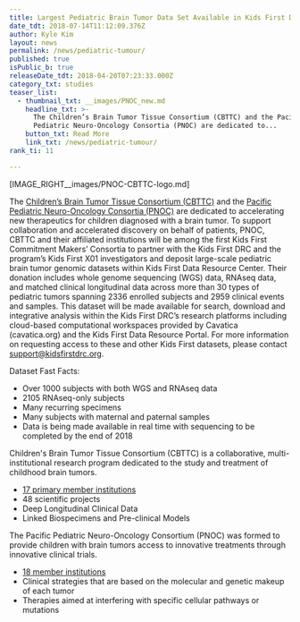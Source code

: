 ```yaml
---
title: Largest Pediatric Brain Tumor Data Set Available in Kids First DRC Portal
date_tdt: 2018-07-14T11:12:09.376Z
author: Kyle Kim
layout: news
permalink: /news/pediatric-tumour/
published: true
isPublic_b: true
releaseDate_tdt: 2018-04-20T07:23:33.000Z
category_txt: studies
teaser_list:
  - thumbnail_txt: __images/PNOC_new.md
    headline_txt: >-
      The Children’s Brain Tumor Tissue Consortium (CBTTC) and the Pacific
      Pediatric Neuro-Oncology Consortia (PNOC) are dedicated to...
    button_txt: Read More
    link_txt: /news/pediatric-tumour/
rank_ti: 11

---
```








[IMAGE_RIGHT__images/PNOC-CBTTC-logo.md] 

The <a href="https://cbttc.org/">Children’s Brain Tumor Tissue Consortium (CBTTC)</a> and the <a href="http://www.pnoc.us/">Pacific Pediatric Neuro-Oncology Consortia (PNOC)</a> are dedicated to accelerating new therapeutics for children diagnosed with a brain tumor. To support collaboration and accelerated discovery on behalf of patients, PNOC, CBTTC and their affiliated institutions will be among the first Kids First Commitment Makers’ Consortia to partner with the Kids First DRC and the program’s Kids First X01 investigators and deposit large-scale pediatric brain tumor genomic datasets within Kids First Data Resource Center. Their donation includes whole genome sequencing (WGS) data, RNAseq data, and matched clinical longitudinal data across more than 30 types of pediatric tumors spanning 2336 enrolled subjects and 2959 clinical events and samples. This dataset will be made available for search, download and integrative analysis within the Kids First DRC’s research platforms including cloud-based computational workspaces provided by Cavatica (cavatica.org) and the Kids First Data Resource Portal. For more information on requesting access to these and other Kids First datasets, please contact support@kidsfirstdrc.org.

Dataset Fast Facts:

*   Over 1000 subjects with both WGS and RNAseq data
*   2105 RNAseq-only subjects
*   Many recurring specimens
*   Many subjects with maternal and paternal samples
*   Data is being made available in real time with sequencing to be completed by the end of 2018

Children's Brain Tumor Tissue Consortium (CBTTC) is a collaborative, multi-institutional research program dedicated to the study and treatment of childhood brain tumors.

*   <a href="https://cbttc.org/about-cbttc/member-institutions/">17 primary member institutions</a>
*   48 scientific projects
*   Deep Longitudinal Clinical Data
*   Linked Biospecimens and Pre-clinical Models

The Pacific Pediatric Neuro-Oncology Consortium (PNOC) was formed to provide children with brain tumors access to innovative treatments through innovative clinical trials.

*   <a href="http://www.pnoc.us/participating-sites">18 member institutions</a>
*   Clinical strategies that are based on the molecular and genetic makeup of each tumor
*   Therapies aimed at interfering with specific cellular pathways or mutations
